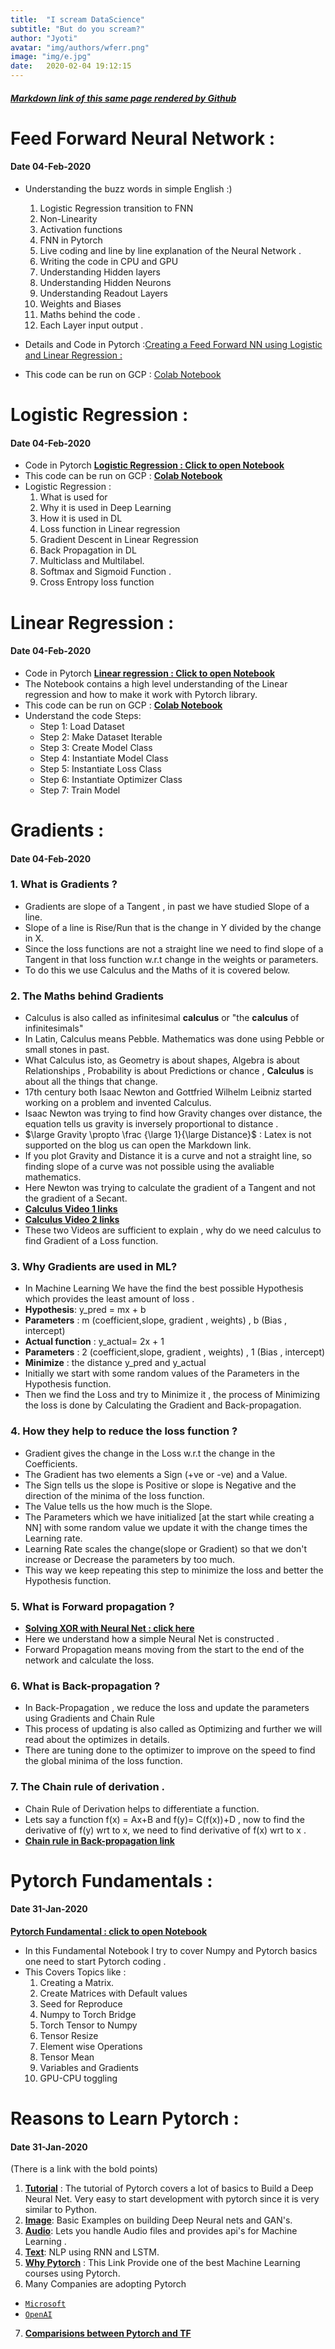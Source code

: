```yaml
---
title:  "I scream DataScience"
subtitle: "But do you scream?"
author: "Jyoti"
avatar: "img/authors/wferr.png"
image: "img/e.jpg"
date:   2020-02-04 19:12:15
---
```


##### [Markdown link of this same page rendered by Github ](https://github.com/IJyotir/myProfile/blob/gh-pages/_posts/2015-04-24-i-scream.markdown)

# Feed Forward Neural Network :
#### Date 04-Feb-2020
- Understanding the buzz words in simple English :)
	1.  Logistic Regression transition to FNN
	2.  Non-Linearity
	3.  Activation functions
	4.  FNN in Pytorch
	5.  Live coding and line by line explanation of the Neural Network .
	6.  Writing the code in CPU and GPU
	7.  Understanding Hidden layers
	8.  Understanding Hidden Neurons
	9.  Understanding Readout Layers
	10.  Weights and Biases
	11.  Maths behind the code .
	12.  Each Layer input output .

- Details and Code in Pytorch :[Creating a Feed Forward NN using Logistic and Linear Regression : ](https://github.com/ijbo/ML_Theory/blob/master/Pytorch/Feed_Forward_NN.ipynb)
- This code can be run on GCP : [Colab Notebook](https://github.com/ijbo/ML_Theory/blob/master/Pytorch/FeedForwardNN_colabs.ipynb)

# Logistic Regression :
#### Date 04-Feb-2020
- Code in Pytorch **[Logistic Regression : Click to open Notebook](https://github.com/ijbo/ML_Theory/blob/master/Pytorch/Logistic_Regression.ipynb)**
- This code can be run on GCP : **[Colab Notebook](https://github.com/ijbo/ML_Theory/blob/master/Pytorch/Logistic_regression_colabs.ipynb)**
- Logistic Regression :
	1.  What is used for
	2.  Why it is used in Deep Learning
	3.  How it is used in DL
	4.  Loss function in Linear regression
	5.  Gradient Descent in Linear Regression
	6.  Back Propagation in DL
	7.  Multiclass and Multilabel.	
	8.  Softmax and Sigmoid Function .
	9.  Cross Entropy loss function

# Linear Regression :
#### Date 04-Feb-2020
- Code in Pytorch **[Linear regression : Click to open Notebook](https://github.com/ijbo/ML_Theory/blob/master/Pytorch/Linear_Regression.ipynb)**
- The Notebook contains a high level understanding of the Linear regression and how to make it work with Pytorch library. 
- This code can be run on GCP : **[Colab Notebook](https://github.com/ijbo/ML_Theory/blob/master/Pytorch/Linear_Regression_colabs.ipynb)**
- Understand the  code Steps:
	- Step 1: Load Dataset
	- Step 2: Make Dataset Iterable
	- Step 3: Create Model Class
	- Step 4: Instantiate Model Class
	- Step 5: Instantiate Loss Class
	- Step 6: Instantiate Optimizer Class
	- Step 7: Train Model 

# Gradients :
#### Date 04-Feb-2020

### 1.  What is Gradients ?
- Gradients are slope of a Tangent , in past we have studied Slope of a line. 
- Slope of a line is Rise/Run that is the change in Y divided by the change in X.
- Since the loss functions are not a straight line we need to find slope of a Tangent in that loss function w.r.t change in the weights or parameters.
- To do this we use Calculus and the Maths of it is covered below.

### 2.  The Maths behind Gradients
- Calculus is also called as infinitesimal **calculus** or "the **calculus** of infinitesimals" 
- In Latin, Calculus means Pebble. Mathematics was done using Pebble or small stones in past.
- What Calculus isto, as Geometry is about shapes, Algebra is about Relationships , Probability is about Predictions or chance , **Calculus** is about all the things that change.
-  17th century both Isaac Newton and Gottfried Wilhelm Leibniz started working on a problem and invented Calculus.
- Isaac Newton was trying to find how Gravity changes over distance, the equation tells us gravity is inversely proportional to distance . 
- $\large Gravity \propto  \frac {\large 1}{\large Distance}$ : Latex is not supported on the blog us can open the Markdown link.
- If you plot Gravity and Distance it is a curve and not a straight line, so finding slope of a curve was not possible using the avaliable mathematics.
- Here Newton was trying to calculate the gradient of a Tangent and not the gradient of a Secant.
- **[Calculus Video 1 links ](https://www.youtube.com/watch?v=tt2DGYOi3hc)**
- **[Calculus Video 2 links](https://www.youtube.com/watch?v=50Bda5VKbqA)**
- These two Videos are sufficient to explain , why do we need calculus to find Gradient of a Loss function.

### 3.  Why Gradients are used in ML?
- In Machine Learning We have the find the best possible Hypothesis which provides the least amount of loss .  
- **Hypothesis**: y_pred = mx + b
- **Parameters** : m (coefficient,slope, gradient , weights) , b (Bias , intercept)
- **Actual function** : y_actual= 2x + 1
- **Parameters** : 2 (coefficient,slope, gradient , weights) , 1 (Bias , intercept)
- **Minimize** : the distance y_pred and y_actual
-  Initially we start with some random values of the Parameters in the Hypothesis function.
- Then we find the Loss and try to Minimize it , the process of Minimizing the loss is done by Calculating the Gradient and Back-propagation.

### 4.  How they help to reduce the loss function ?
- Gradient gives the change in the Loss w.r.t the change in the Coefficients.
- The Gradient has two elements a Sign (+ve or -ve) and a Value. 
- The Sign tells us the slope is Positive or slope is Negative and the direction of the minima of the loss function.
- The Value tells us the how much is the Slope.
- The Parameters which we have initialized [at the start while creating a NN] with some random value we update it with the change times the Learning rate.
- Learning Rate scales the change(slope or Gradient) so that we don't increase or Decrease the parameters by too much.
- This way we keep repeating this step to minimize the loss and better the Hypothesis function.

### 5.  What is Forward propagation ?
- **[Solving XOR with Neural Net : click here ](https://www.youtube.com/watch?v=kNPGXgzxoHw&t=2s)**
- Here we understand how a simple Neural Net is constructed .
- Forward Propagation means moving from the start to the end of the network and calculate the loss.
### 6.  What is Back-propagation ?
- In Back-Propagation , we reduce the loss and update the parameters using Gradients and Chain Rule 
-  This process of updating is also called as Optimizing and further we will read about the optimizes in details. 
- There are tuning done to the optimizer to improve on the speed to find the global minima of the loss function.

### 7.  The Chain rule of derivation .
- Chain Rule of Derivation helps to differentiate a function.
- Lets say a function f(x) = Ax+B and f(y)= C(f(x))+D , now to find the derivative of f(y) wrt to x, we need to find derivative of f(x) wrt to x .
- **[Chain rule in Back-propagation link ](https://www.youtube.com/watch?v=0e0z28wAWfg&t=659s)**

# Pytorch Fundamentals : 
#### Date 31-Jan-2020

**[Pytorch Fundamental : click to open Notebook ](https://github.com/ijbo/ML_Theory/blob/master/Pytorch/Pytorch_Fundatmentals.ipynb)**
- In this Fundamental Notebook I try to cover Numpy and Pytorch basics one need to start Pytorch coding .
- This Covers Topics like :
    1. Creating a Matrix.
    2. Create Matrices with Default values
    3. Seed for Reproduce
    4. Numpy to Torch Bridge
    5. Torch Tensor to Numpy
    6. Tensor Resize
    7. Element wise Operations
    8. Tensor Mean
    9. Variables and Gradients
    10. GPU-CPU toggling 

# Reasons to Learn Pytorch : 
#### Date 31-Jan-2020

(There is a link with the bold points) 
1. **[Tutorial](https://pytorch.org/tutorials/)** : The tutorial of Pytorch covers a lot of basics to Build a Deep Neural Net. Very easy to start development with pytorch since it  is very similar to Python.
2. **[Image](https://pytorch.org/tutorials/#image)**: Basic Examples on building Deep Neural nets and GAN's.
3. **[Audio](https://pytorch.org/tutorials/#audio)**: Lets you handle Audio files and provides api's for Machine Learning . 
4. **[Text](https://pytorch.org/tutorials/#text)**:  NLP using RNN and LSTM.
5. **[Why Pytorch](https://www.fast.ai/2017/09/08/introducing-pytorch-for-fastai/)** : This Link Provide one of the best Machine Learning courses using Pytorch.
6. Many Companies are adopting Pytorch 
-  [`Microsoft`](https://twitter.com/jeremyphoward/status/1182444543574044677?lang=en)
-  [`OpenAI`](https://twitter.com/OpenAI/status/1222927584033247232)
7. **[Comparisions between Pytorch and TF](https://builtin.com/data-science/pytorch-vs-tensorflow)**
